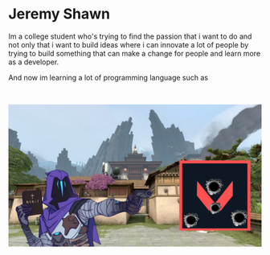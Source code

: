 <h1>Jeremy Shawn</h1>

<p>Im a college student who's trying to find the passion that i want to do and not only that i want to build ideas where i can innovate a lot of people by trying to build something that can make a change for people and learn more as a developer.</p>

<p>And now im learning a lot of programming language such as</p><br>


![random picture](<assets/Untitled design (16).png>)



